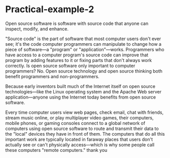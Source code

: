 # Practical-example-2
Open source software is software with source code that anyone can inspect, modify, and enhance.

"Source code" is the part of software that most computer users don't ever see; it's the code computer programmers can manipulate to change how a piece of software—a "program" or "application"—works. Programmers who have access to a computer program's source code can improve that program by adding features to it or fixing parts that don't always work correctly.
Is open source software only important to computer programmers?
No. Open source technology and open source thinking both benefit programmers and non-programmers.

Because early inventors built much of the Internet itself on open source technologies—like the Linux operating system and the Apache Web server application—anyone using the Internet today benefits from open source software.

Every time computer users view web pages, check email, chat with friends, stream music online, or play multiplayer video games, their computers, mobile phones, or gaming consoles connect to a global network of computers using open source software to route and transmit their data to the "local" devices they have in front of them. The computers that do all this important work are typically located in faraway places that users don't actually see or can't physically access—which is why some people call these computers "remote computers."
thank you
